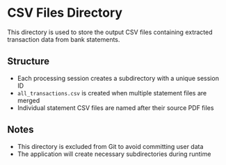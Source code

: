 # CSV Files Directory

This directory is used to store the output CSV files containing extracted transaction data from bank statements.

## Structure

- Each processing session creates a subdirectory with a unique session ID
- `all_transactions.csv` is created when multiple statement files are merged
- Individual statement CSV files are named after their source PDF files

## Notes

- This directory is excluded from Git to avoid committing user data
- The application will create necessary subdirectories during runtime
